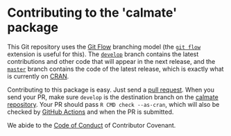 
# Contributing to the 'calmate' package

This Git repository uses the [Git Flow](https://nvie.com/posts/a-successful-git-branching-model/) branching model (the [`git flow`](https://github.com/petervanderdoes/gitflow-avh) extension is useful for this).  The [`develop`](https://github.com/HenrikBengtsson/calmate/tree/develop) branch contains the latest contributions and other code that will appear in the next release, and the [`master`](https://github.com/HenrikBengtsson/calmate) branch contains the code of the latest release, which is exactly what is currently on [CRAN](https://cran.r-project.org/package=calmate).

Contributing to this package is easy.  Just send a [pull request](https://help.github.com/articles/using-pull-requests/).  When you send your PR, make sure `develop` is the destination branch on the [calmate repository](https://github.com/HenrikBengtsson/calmate).  Your PR should pass `R CMD check --as-cran`, which will also be checked by  <a href="https://github.com/HenrikBengtsson/calmate/actions?query=workflow%3AR-CMD-check">GitHub Actions</a> and  when the PR is submitted.

We abide to the [Code of Conduct](https://www.contributor-covenant.org/version/2/0/code_of_conduct/) of Contributor Covenant.
